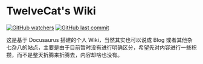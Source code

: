 # TwelveCat's Wiki

[![GitHub watchers](https://badgen.net/github/watchers/Twelvecat/Wiki_Docusaurus)](https://github.com/Twelvecat/Wiki_Docusaurus)
[![GitHub last commit](https://badgen.net/github/last-commit/Twelvecat/Wiki_Docusaurus)](https://github.com/Twelvecat/Wiki_Docusaurus/commits/master)

这是基于 Docusaurus 搭建的个人 Wiki，当然其实也可以说成 Blog 或者其他杂七杂八的站点，主要是由于目前暂时没有进行明确区分，希望先对内容进行一些积攒，而不是整天折腾来折腾去，内容却啥也没有。